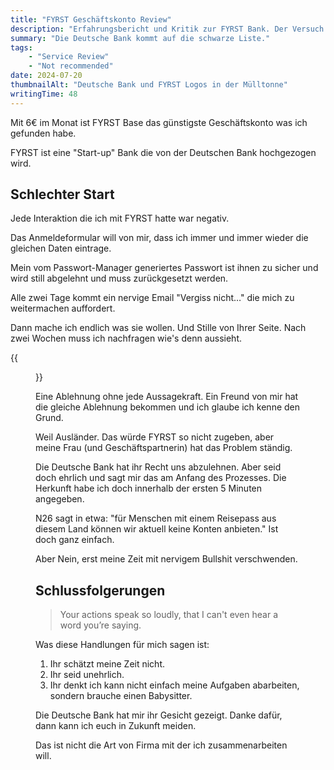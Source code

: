 ```yaml
---
title: "FYRST Geschäftskonto Review"
description: "Erfahrungsbericht und Kritik zur FYRST Bank. Der Versuch ein Konto zu Eröffnen."
summary: "Die Deutsche Bank kommt auf die schwarze Liste."
tags:
    - "Service Review"
    - "Not recommended"
date: 2024-07-20
thumbnailAlt: "Deutsche Bank und FYRST Logos in der Mülltonne"
writingTime: 48
---
```


Mit 6€ im Monat ist FYRST Base das günstigste Geschäftskonto was ich
gefunden habe.

FYRST ist eine "Start-up" Bank die von der Deutschen Bank hochgezogen wird.

## Schlechter Start

Jede Interaktion die ich mit FYRST hatte war negativ.

Das Anmeldeformular will von mir, dass ich immer und immer wieder die
gleichen Daten eintrage.

Mein vom Passwort-Manager generiertes Passwort ist ihnen zu sicher und wird
still abgelehnt und muss zurückgesetzt werden.

Alle zwei Tage kommt ein nervige Email "Vergiss nicht…" die mich zu
weitermachen auffordert.

Dann mache ich endlich was sie wollen.
Und Stille von Ihrer Seite.
Nach zwei Wochen muss ich nachfragen wie's denn aussieht.

{{<figure src="./rejection.de.png" class="w-8/12" alt="Ablehnungsnachricht">}}

Eine Ablehnung ohne jede Aussagekraft.
Ein Freund von mir hat die gleiche Ablehnung bekommen und ich glaube ich
kenne den Grund.

Weil Ausländer.
Das würde FYRST so nicht zugeben, aber meine Frau (und Geschäftspartnerin)
hat das Problem ständig.

Die Deutsche Bank hat ihr Recht uns abzulehnen.
Aber seid doch ehrlich und sagt mir das am Anfang des Prozesses.
Die Herkunft habe ich doch innerhalb der ersten 5 Minuten angegeben.

N26 sagt in etwa: "für Menschen mit einem Reisepass aus diesem Land können
wir aktuell keine Konten anbieten."
Ist doch ganz einfach.

Aber Nein, erst meine Zeit mit nervigem Bullshit verschwenden.

## Schlussfolgerungen

> Your actions speak so loudly, that I can't even hear a word you’re saying.

Was diese Handlungen für mich sagen ist:

1. Ihr schätzt meine Zeit nicht.
2. Ihr seid unehrlich.
3. Ihr denkt ich kann nicht einfach meine Aufgaben abarbeiten, sondern
   brauche einen Babysitter.

Die Deutsche Bank hat mir ihr Gesicht gezeigt.
Danke dafür, dann kann ich euch in Zukunft meiden.

Das ist nicht die Art von Firma mit der ich zusammenarbeiten will.
